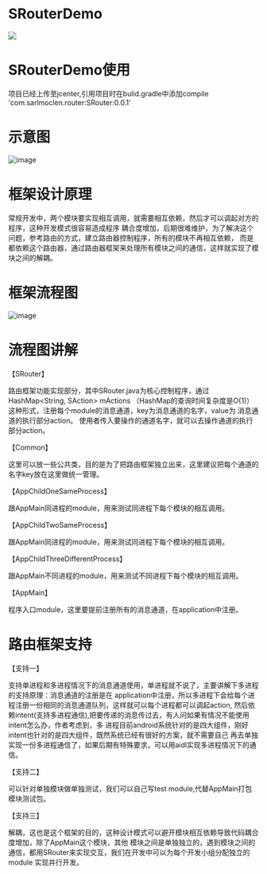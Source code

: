 # SRouterDemo
![](https://img.shields.io/badge/language-java-orange.svg)
# SRouterDemo使用
项目已经上传至jcenter,引用项目时在bulid.gradle中添加compile 'com.sarlmoclen.router:SRouter:0.0.1'
# 示意图
![image](https://github.com/sarlmoclen/SRouterDemo/blob/master/Screenshot_2017-07-11-16-59-11-929_com.sarlmoclen.demo.png)
# 框架设计原理
常规开发中，两个模块要实现相互调用，就需要相互依赖，然后才可以调起对方的程序，这种开发模式很容易造成程序
耦合度增加，后期很难维护，为了解决这个问题，参考路由的方式，建立路由器控制程序，所有的模块不再相互依赖，
而是都依赖这个路由器，通过路由器框架来处理所有模块之间的通信，这样就实现了模块之间的解耦。
# 框架流程图
![image](https://github.com/sarlmoclen/SRouterDemo/blob/master/1499311950.jpg)
# 流程图讲解
【SRouter】

路由框架功能实现部分，其中SRouter.java为核心控制程序，通过HashMap<String, SAction> mActions
（HashMap的查询时间复杂度是O(1)）这种形式，注册每个module的消息通道，key为消息通道的名字，value为
消息通道的执行部分action。 使用者传入要操作的通道名字，就可以去操作通道的执行部分action。

【Common】

这里可以放一些公共类，目的是为了把路由框架独立出来，这里建议把每个通道的名字key放在这里做统一管理。

【AppChildOneSameProcess】

跟AppMain同进程的module，用来测试同进程下每个模块的相互调用。

【AppChildTwoSameProcess】

跟AppMain同进程的module，用来测试同进程下每个模块的相互调用。

【AppChildThreeDifferentProcess】

跟AppMain不同进程的module，用来测试不同进程下每个模块的相互调用。

【AppMain】

程序入口module，这里要提前注册所有的消息通道，在application中注册。
        
# 路由框架支持
【支持一】

支持单进程和多进程情况下的消息通道使用，单进程就不说了，主要讲解下多进程的支持原理：消息通道的注册是在
application中注册，所以多进程下会给每个进程注册一份相同的消息通道队列，这样就可以每个进程都可以调起action,
然后依赖intent(支持多进程通信),把要传递的消息传过去，有人问如果有情况不能使用intent怎么办，作者考虑到，多
进程目前android系统针对的是四大组件，刚好intent也针对的是四大组件，既然系统已经有很好的方案，就不需要自己
再去单独实现一份多进程通信了，如果后期有特殊要求，可以用aidl实现多进程情况下的通信。

【支持二】

可以针对单独模块做单独测试，我们可以自己写test module,代替AppMain打包模块测试包。

【支持三】

解耦，这也是这个框架的目的，这种设计模式可以避开模块相互依赖导致代码耦合度增加，除了AppMain这个模块，其他
模块之间是单独独立的，遇到模块之间的通信，都用SRouter来实现交互，我们在开发中可以为每个开发小组分配独立的module
实现并行开发。
